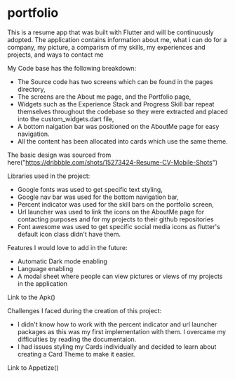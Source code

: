 # portfolio

This is a resume app that was built with Flutter and will be continuously adopted.
The application contains information about me, what i can do for a company, my picture, a comparism of my skills, my experiences and projects, and ways to contact me

My Code base has the following breakdown:
- The Source code has two screens which can be found in the pages directory,
- The screens are the About me page, and the Portfolio page,
- Widgets such as the Experience Stack and Progress Skill bar repeat themselves throughout the codebase so they were extracted and placed into the custom_widgets.dart file,
- A bottom naigation bar was positioned on the AboutMe page for easy navigation.
- All the content has been allocated into cards which use the same theme.

The basic design was sourced from here("https://dribbble.com/shots/15273424-Resume-CV-Mobile-Shots")
 
Libraries used in the project:
- Google fonts was used to get specific text styling,
- Google nav bar was used for the bottom navigation bar,
- Percent indicator was used for the skill bars on the portfolio screen,
- Url launcher was used to link the icons on the AboutMe page for contacting purposes and for my projects to their github repositories
- Font awesome was used to get specific social media icons as flutter's default icon class didn't have them.

Features I would love to add in the future:
- Automatic Dark mode enabling
- Language enabling
- A modal sheet where people can view pictures or views of my projects in the application

Link to the Apk()

Challenges I faced during the creation of this project:
- I didn't know how to work with the percent indicator and url launcher packages as this was my first implementation with them. I overcame my difficulties by reading the documentaion.
- I had issues styling my Cards individually and decided to learn about creating a Card Theme to make it easier.

Link to Appetize()